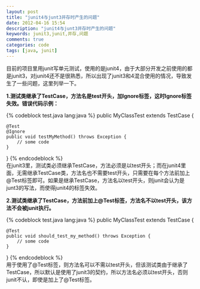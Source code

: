 ```yaml
---
layout: post
title: "junit4与junt3并存时产生的问题"
date: 2012-04-16 15:54
description: "junit4与junt3并存时产生的问题"
keywords: junit3,junit,并存,问题
comments: true
categories: code
tags: [java, junit]
---
```

目前的项目里用junit写单元测试，使用的是junit4，由于大部分开发之前使用的都是junit3，对junit4还不是很熟悉，所以出现了junit3和4混合使用的情况，导致发生了一些问题，这里列举一下。  
  
<!--more-->  
**1.测试类继承了TestCase，方法名是test开头，加Ignore标签，这时Ignore标签失效。错误代码示例：**  
  
{% codeblock test.java lang:java %}
public MyClassTest extends TestCase {
    
    @Test
    @Ignore
    public void testMyMethod() throws Exception {
        // some code
    }
}
{% endcodeblock %}  
在junit3里，测试类必须继承TestCase，方法必须是以test开头；而在junit4里面，无需继承TestCase类，方法名也不需要test开头，只需要在每个方法前加上@Test标签即可。如果是继承TestCase，方法名以test开头，则junit会认为是junt3的写法，而使得junit4的标签失效。  
  

**2.测试类继承了TestCase，方法前加上@Test标签，方法名不以test开头，该方法不会被junit执行。**  
  
{% codeblock test.java lang:java %}
public MyClassTest extends TestCase {
    
    @Test
    public void should_test_my_method() throws Exception {
        // some code
    }
}
{% endcodeblock %}    
用于使用了@Test标签，则方法名可以不需以test开头，但该测试类由于继承了TestCase，所以默认是使用了junit3的契约，所以方法名必须以test开头，否则junit不认，即使是加上了@Test标签。  
